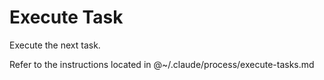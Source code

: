 # Execute Task

Execute the next task.

Refer to the instructions located in @~/.claude/process/execute-tasks.md
